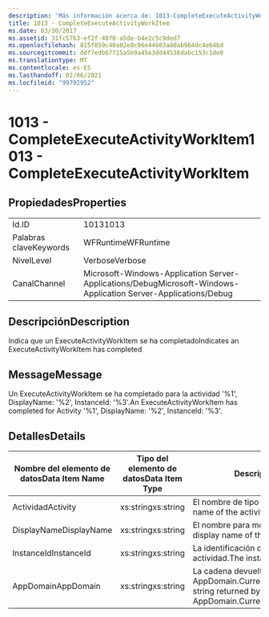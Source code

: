```yaml
---
description: 'Más información acerca de: 1013-CompleteExecuteActivityWorkItem'
title: 1013 - CompleteExecuteActivityWorkItem
ms.date: 03/30/2017
ms.assetid: 31fc57b3-ef2f-48f0-a5de-b4e2c5c9ded7
ms.openlocfilehash: 815f859c40a02e8c06e44603a80ab964dc4e64bd
ms.sourcegitcommit: ddf7edb67715a5b9a45e3dd44536dabc153c1de0
ms.translationtype: MT
ms.contentlocale: es-ES
ms.lasthandoff: 02/06/2021
ms.locfileid: "99792952"
---
```

# <a name="1013---completeexecuteactivityworkitem"></a><span data-ttu-id="c3d0c-103">1013 - CompleteExecuteActivityWorkItem</span><span class="sxs-lookup"><span data-stu-id="c3d0c-103">1013 - CompleteExecuteActivityWorkItem</span></span>

## <a name="properties"></a><span data-ttu-id="c3d0c-104">Propiedades</span><span class="sxs-lookup"><span data-stu-id="c3d0c-104">Properties</span></span>  
  
|||  
|-|-|  
|<span data-ttu-id="c3d0c-105">Id.</span><span class="sxs-lookup"><span data-stu-id="c3d0c-105">ID</span></span>|<span data-ttu-id="c3d0c-106">1013</span><span class="sxs-lookup"><span data-stu-id="c3d0c-106">1013</span></span>|  
|<span data-ttu-id="c3d0c-107">Palabras clave</span><span class="sxs-lookup"><span data-stu-id="c3d0c-107">Keywords</span></span>|<span data-ttu-id="c3d0c-108">WFRuntime</span><span class="sxs-lookup"><span data-stu-id="c3d0c-108">WFRuntime</span></span>|  
|<span data-ttu-id="c3d0c-109">Nivel</span><span class="sxs-lookup"><span data-stu-id="c3d0c-109">Level</span></span>|<span data-ttu-id="c3d0c-110">Verbose</span><span class="sxs-lookup"><span data-stu-id="c3d0c-110">Verbose</span></span>|  
|<span data-ttu-id="c3d0c-111">Canal</span><span class="sxs-lookup"><span data-stu-id="c3d0c-111">Channel</span></span>|<span data-ttu-id="c3d0c-112">Microsoft-Windows-Application Server-Applications/Debug</span><span class="sxs-lookup"><span data-stu-id="c3d0c-112">Microsoft-Windows-Application Server-Applications/Debug</span></span>|  
  
## <a name="description"></a><span data-ttu-id="c3d0c-113">Descripción</span><span class="sxs-lookup"><span data-stu-id="c3d0c-113">Description</span></span>  

 <span data-ttu-id="c3d0c-114">Indica que un ExecuteActivityWorkItem se ha completado</span><span class="sxs-lookup"><span data-stu-id="c3d0c-114">Indicates an ExecuteActivityWorkItem has completed</span></span>  
  
## <a name="message"></a><span data-ttu-id="c3d0c-115">Message</span><span class="sxs-lookup"><span data-stu-id="c3d0c-115">Message</span></span>  

 <span data-ttu-id="c3d0c-116">Un ExecuteActivityWorkItem se ha completado para la actividad '%1', DisplayName: '%2', InstanceId: '%3'.</span><span class="sxs-lookup"><span data-stu-id="c3d0c-116">An ExecuteActivityWorkItem has completed for Activity '%1', DisplayName: '%2', InstanceId: '%3'.</span></span>  
  
## <a name="details"></a><span data-ttu-id="c3d0c-117">Detalles</span><span class="sxs-lookup"><span data-stu-id="c3d0c-117">Details</span></span>  
  
|<span data-ttu-id="c3d0c-118">Nombre del elemento de datos</span><span class="sxs-lookup"><span data-stu-id="c3d0c-118">Data Item Name</span></span>|<span data-ttu-id="c3d0c-119">Tipo del elemento de datos</span><span class="sxs-lookup"><span data-stu-id="c3d0c-119">Data Item Type</span></span>|<span data-ttu-id="c3d0c-120">Descripción</span><span class="sxs-lookup"><span data-stu-id="c3d0c-120">Description</span></span>|  
|--------------------|--------------------|-----------------|  
|<span data-ttu-id="c3d0c-121">Actividad</span><span class="sxs-lookup"><span data-stu-id="c3d0c-121">Activity</span></span>|<span data-ttu-id="c3d0c-122">xs:string</span><span class="sxs-lookup"><span data-stu-id="c3d0c-122">xs:string</span></span>|<span data-ttu-id="c3d0c-123">El nombre de tipo de la actividad.</span><span class="sxs-lookup"><span data-stu-id="c3d0c-123">The type name of the activity.</span></span>|  
|<span data-ttu-id="c3d0c-124">DisplayName</span><span class="sxs-lookup"><span data-stu-id="c3d0c-124">DisplayName</span></span>|<span data-ttu-id="c3d0c-125">xs:string</span><span class="sxs-lookup"><span data-stu-id="c3d0c-125">xs:string</span></span>|<span data-ttu-id="c3d0c-126">El nombre para mostrar de la actividad.</span><span class="sxs-lookup"><span data-stu-id="c3d0c-126">The display name of the activity.</span></span>|  
|<span data-ttu-id="c3d0c-127">InstanceId</span><span class="sxs-lookup"><span data-stu-id="c3d0c-127">InstanceId</span></span>|<span data-ttu-id="c3d0c-128">xs:string</span><span class="sxs-lookup"><span data-stu-id="c3d0c-128">xs:string</span></span>|<span data-ttu-id="c3d0c-129">La identificación de instancia de la actividad.</span><span class="sxs-lookup"><span data-stu-id="c3d0c-129">The instance id of the activity.</span></span>|  
|<span data-ttu-id="c3d0c-130">AppDomain</span><span class="sxs-lookup"><span data-stu-id="c3d0c-130">AppDomain</span></span>|<span data-ttu-id="c3d0c-131">xs:string</span><span class="sxs-lookup"><span data-stu-id="c3d0c-131">xs:string</span></span>|<span data-ttu-id="c3d0c-132">La cadena devuelta por AppDomain.CurrentDomain.FriendlyName.</span><span class="sxs-lookup"><span data-stu-id="c3d0c-132">The string returned by AppDomain.CurrentDomain.FriendlyName.</span></span>|
